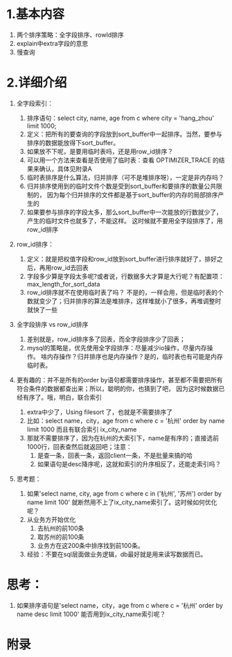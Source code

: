 # 1.基本内容
1.  两个排序策略：全字段排序、rowId排序
2.  explain中extra字段的意思
3.  慢查询

# 2.详细介绍
1.  全字段索引：
    1.  排序语句：select city, name, age from c where city = 'hang_zhou' limit 1000;
    2.  定义：把所有的要查询的字段放到sort_buffer中一起排序。当然，要参与排序的数据能放得下sort_buffer。
    3.  如果放不下呢，是要用临时表吗，还是用row_id排序？
    4.  可以用一个方法来查看是否使用了临时表：查看 OPTIMIZER_TRACE 的结果来确认，具体见附录A
    5.  临时表排序是什么算法，归并排序（可不是堆排序呀），一定是非内存吗？
    6.  归并排序使用到的临时文件个数是受到sort_buffer和要排序的数量公共限制的，
        因为每个归并排序的文件都是基于sort_buffer的内存的局部排序产生的
    7.  如果要参与排序的字段太多，那么sort_buffer中一次能放的行数就少了，产生的临时文件也就多了，不能这样。
        这时候就不要用全字段排序了，用row_id排序

2.  row_id排序：
    1.  定义：就是把权值字段和row_id放到sort_buffer进行排序就好了，排好之后，再用row_id去回表
    2.  字段多少算是字段太多呢?或者说，行数据多大才算是大行呢？有配置项：max_length_for_sort_data
    3.  row_id排序就不在使用临时表了吗？
        不是的，一样会用，但是临时表的个数就变少了；归并排序的算法是堆排序，这样堆就小了很多，再堆调整时就快了一些
        
3.  全字段排序 vs row_id排序
    1.  差别就是，row_id排序多了回表，而全字段排序少了回表；
    2.  mysql的策略是，优先使用全字段排序：尽量减少io操作，尽量内存操作。
        啥内存操作？归并排序也是内存操作？是的，临时表也有可能是内存临时表。

4.  更有趣的：并不是所有的order by语句都需要排序操作，甚至都不需要把所有符合条件的数据都查出来；所以，聪明的你，也猜到了吧，
        因为这时候数据已经有序了。哦，明白，联合索引
    1.  extra中少了，Using filesort 了，也就是不需要排序了
    2.  比如：select name，city，age from c where c = '杭州' order by name limit 1000
        而且有联合索引 ix_city_name
    3.  那就不需要排序了，因为在杭州的大索引下，name是有序的；直接选前1000行，回表查然后就返回吧；注意：
        1.  是查一条，回表一条，返回client一条，不是批量来搞的哈
        2.  如果语句是desc降序呢，这就和索引的升序相反了，还能走索引吗？

5.  思考题：
    1.  如果'select name, city, age from c where c in ('杭州', '苏州') order by name limit 100'
        就断然用不上了ix_city_name索引了。这时候如何优化呢？
    2.  从业务方开始优化
        1.  去杭州的前100条
        2.  取苏州的前100条
        3.  业务方在这200条中排序找到前100条。
    3.  经验：不要在sql层面做业务逻辑，db最好就是用来读写数据而已。
     
    


# 思考：
1.  如果排序语句是'select name，city，age from c where c = '杭州' order by name desc limit 1000'
    能否用到ix_city_name索引呢？

# 附录
